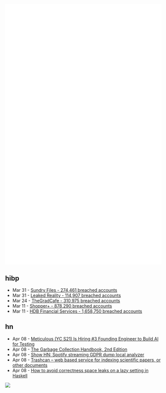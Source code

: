 ![Metrics](https://raw.githubusercontent.com/phixion/phixion/master/metrics.svg)

## hibp

<!--
for https://github.com/phixion/phixion/blob/main/.github/workflows/feeds.yml
-->
<!--START_SECTION:haveibeenpwnd-->
- Mar 31 - [Sundry Files - 274,461 breached accounts](https://haveibeenpwned.com/PwnedWebsites#SundryFiles)
- Mar 31 - [Leaked Reality - 114,907 breached accounts](https://haveibeenpwned.com/PwnedWebsites#LeakedReality)
- Mar 24 - [TheGradCafe - 310,975 breached accounts](https://haveibeenpwned.com/PwnedWebsites#TheGradCafe)
- Mar 11 - [Shopper+ - 878,290 breached accounts](https://haveibeenpwned.com/PwnedWebsites#ShopperPlus)
- Mar 11 - [HDB Financial Services - 1,658,750 breached accounts](https://haveibeenpwned.com/PwnedWebsites#HDBFinancialServices)
<!--END_SECTION:haveibeenpwnd-->

## hn

<!--
for https://github.com/phixion/phixion/blob/main/.github/workflows/feeds.yml
-->
<!--START_SECTION:hn-->
- Apr 08 - [Meticulous (YC S21) Is Hiring #3 Founding Engineer to Build AI for Testing](https://news.ycombinator.com/item?id=35492445)
- Apr 08 - [The Garbage Collection Handbook, 2nd Edition](https://www.routledge.com/The-Garbage-Collection-Handbook-The-Art-of-Automatic-Memory-Management/Jones-Hosking-Moss/p/book/9781032218038)
- Apr 08 - [Show HN: Spotify streaming GDPR dump local analyzer](https://github.com/pldubouilh/spotify-gdpr-dump-analysis)
- Apr 08 - [Trashcan – web based service for indexing scientific papers, or other documents](https://gitlab.com/mildlyparallel/trashcan)
- Apr 08 - [How to avoid correctness space leaks on a lazy setting in Haskell](https://epicandmonicisnotiso.blogspot.com/2023/04/how-to-avoid-correctness-space-leaks-on.html)
<!--END_SECTION:hn-->

<!--
for https://yhype.me
-->
![](https://hit.yhype.me/github/profile?user_id=13013670)
